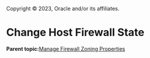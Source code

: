 Copyright © 2023, Oracle and/or its affiliates.

# Change Host Firewall State

**Parent topic:**[Manage Firewall Zoning Properties](../topics/cockpit-network_configure_the_firewall.md)

